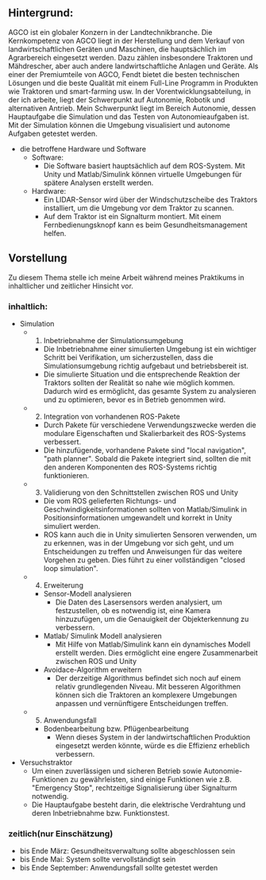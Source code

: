 ## Hintergrund: 
AGCO ist ein globaler Konzern in der Landtechnikbranche. Die Kernkompetenz von AGCO liegt in der Herstellung und dem Verkauf von landwirtschaftlichen Geräten und Maschinen, die hauptsächlich im Agrarbereich eingesetzt werden. Dazu zählen insbesondere Traktoren und Mähdrescher, aber auch andere landwirtschaftliche Anlagen und Geräte. 
Als einer der Premiumteile von AGCO, Fendt bietet die besten technischen Lösungen und die beste Qualität mit einem Full-Line Programm in Produkten wie Traktoren und smart-farming usw.
In der Vorentwicklungsabteilung, in der ich arbeite, liegt der Schwerpunkt auf Autonomie, Robotik und alternativen Antrieb. Mein Schwerpunkt liegt im Bereich Autonomie, dessen Hauptaufgabe die Simulation und das Testen von Autonomieaufgaben ist. Mit der Simulation können die Umgebung visualisiert und autonome Aufgaben getestet werden.

- die betroffene Hardware und Software
	- Software: 
		- Die Software basiert hauptsächlich auf dem ROS-System. Mit Unity und Matlab/Simulink können virtuelle Umgebungen für spätere Analysen erstellt werden. 
	- Hardware:
		- Ein LIDAR-Sensor wird über der Windschutzscheibe des Traktors installiert, um die Umgebung vor dem Traktor zu scannen. 
		- Auf dem Traktor ist ein Signalturm montiert. Mit einem Fernbedienungsknopf kann es beim Gesundheitsmanagement helfen. 

## Vorstellung 
Zu diesem Thema stelle ich meine Arbeit während meines Praktikums in inhaltlicher und zeitlicher Hinsicht vor. 

### inhaltlich: 
- Simulation 
	- 1)  Inbetriebnahme der Simulationsumgebung 
		- Die Inbetriebnahme einer simulierten Umgebung ist ein wichtiger Schritt bei Verifikation, um sicherzustellen, dass die Simulationsumgebung richtig aufgebaut und betriebsbereit ist. 
		- Die simulierte Situation und die entsprechende Reaktion der Traktors sollten der Realität so nahe wie möglich kommen. Dadurch wird es ermöglicht, das gesamte System zu analysieren und zu optimieren, bevor es in Betrieb genommen wird. 
	- 2) Integration von vorhandenen ROS-Pakete 
		- Durch Pakete für verschiedene Verwendungszwecke werden die modulare Eigenschaften und Skalierbarkeit des ROS-Systems verbessert. 
		- Die hinzufügende, vorhandene Pakete sind  "local navigation", "path planner". Sobald die Pakete integriert sind, sollten die mit den anderen Komponenten des ROS-Systems richtig funktionieren. 
	- 3) Validierung von den Schnittstellen zwischen ROS und Unity 
		- Die vom ROS gelieferten Richtungs- und Geschwindigkeitsinformationen sollten von Matlab/Simulink in Positionsinformationen umgewandelt und korrekt in Unity simuliert werden. 
		- ROS kann auch die in Unity simulierten Sensoren verwenden, um zu erkennen, was in der Umgebung vor sich geht, und um Entscheidungen zu treffen und Anweisungen für das weitere Vorgehen zu geben. Dies führt zu einer vollständigen "closed loop simulation". 
	- 4) Erweiterung 
		- Sensor-Modell analysieren 
			- Die Daten des Lasersensors werden analysiert, um festzustellen, ob es notwendig ist, eine Kamera hinzuzufügen, um die Genauigkeit der Objekterkennung zu verbessern. 
		- Matlab/ Simulink Modell analysieren 
			- Mit Hilfe von Matlab/Simulink kann ein dynamisches Modell erstellt werden. Dies ermöglicht eine engere Zusammenarbeit zwischen ROS und Unity 
		- Avoidace-Algorithm erweitern 
			- Der derzeitige Algorithmus befindet sich noch auf einem relativ grundlegenden Niveau. Mit besseren Algorithmen können sich die Traktoren an komplexere Umgebungen anpassen und vernünftigere Entscheidungen treffen. 
	- 5) Anwendungsfall 
		- Bodenbearbeitung bzw. Pflügenbearbeitung 
			- Wenn dieses System in der landwirtschaftlichen Produktion eingesetzt werden könnte, würde es die Effizienz erheblich verbessern.
- Versuchstraktor 
	- Um einen zuverlässigen und sicheren Betrieb sowie Autonomie-Funktionen zu gewährleisten, sind einige Funktionen wie z.B. "Emergency Stop",  rechtzeitige Signalisierung über Signalturm notwendig. 
	- Die Hauptaufgabe besteht darin, die elektrische Verdrahtung und deren Inbetriebnahme bzw. Funktionstest. 

### zeitlich(nur Einschätzung)
- bis Ende März: Gesundheitsverwaltung sollte abgeschlossen sein
- bis Ende Mai: System sollte vervollständigt sein 
- bis Ende September: Anwendungsfall sollte getestet werden 
